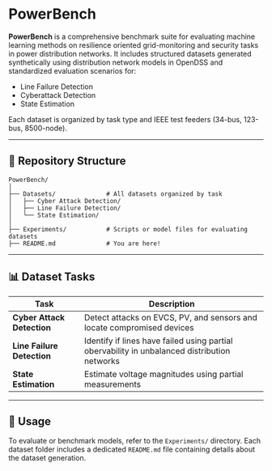 # PowerBench

**PowerBench** is a comprehensive benchmark suite for evaluating machine learning methods on resilience oriented grid-monitoring and security tasks in power distribution networks. It includes structured datasets generated synthetically using distribution network models in OpenDSS and standardized evaluation scenarios for:

- Line Failure Detection
- Cyberattack Detection
- State Estimation

Each dataset is organized by task type and IEEE test feeders (34-bus, 123-bus, 8500-node).

---

## 📁 Repository Structure

```text
PowerBench/
│
├── Datasets/              # All datasets organized by task
│   ├── Cyber Attack Detection/
│   ├── Line Failure Detection/
│   └── State Estimation/
│
├── Experiments/           # Scripts or model files for evaluating datasets
├── README.md              # You are here!
```

---

## 📊 Dataset Tasks


| Task                       | Description                                                                                 |
|----------------------------|---------------------------------------------------------------------------------------------|
| **Cyber Attack Detection** | Detect attacks on EVCS, PV, and sensors and locate compromised devices                      |
| **Line Failure Detection** | Identify if lines have failed using partial obervability in unbalanced distribution networks|
| **State Estimation**       | Estimate voltage magnitudes using partial measurements                                      |

---

## 🚀 Usage

To evaluate or benchmark models, refer to the `Experiments/` directory.
Each dataset folder includes a dedicated `README.md` file containing details about the dataset generation.



